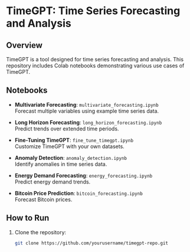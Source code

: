 # TimeGPT: Time Series Forecasting and Analysis

## Overview
TimeGPT is a tool designed for time series forecasting and analysis. This repository includes Colab notebooks demonstrating various use cases of TimeGPT.

## Notebooks

- **Multivariate Forecasting**: `multivariate_forecasting.ipynb`  
  Forecast multiple variables using example time series data.

- **Long Horizon Forecasting**: `long_horizon_forecasting.ipynb`  
  Predict trends over extended time periods.

- **Fine-Tuning TimeGPT**: `fine_tune_timegpt.ipynb`  
  Customize TimeGPT with your own datasets.

- **Anomaly Detection**: `anomaly_detection.ipynb`  
  Identify anomalies in time series data.

- **Energy Demand Forecasting**: `energy_forecasting.ipynb`  
  Predict energy demand trends.

- **Bitcoin Price Prediction**: `bitcoin_forecasting.ipynb`  
  Forecast Bitcoin prices.

## How to Run

1. Clone the repository:
   ```bash
   git clone https://github.com/yourusername/timegpt-repo.git
